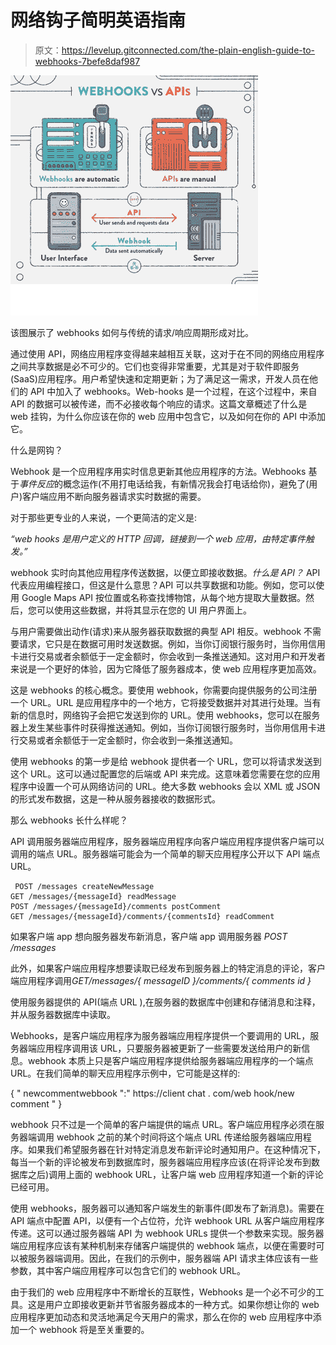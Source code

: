 # 网络钩子简明英语指南

> 原文：<https://levelup.gitconnected.com/the-plain-english-guide-to-webhooks-7befe8daf987>

![](img/bc083c4e6d59c290be3964e5bf3fb06f.png)

该图展示了 webhooks 如何与传统的请求/响应周期形成对比。

通过使用 API，网络应用程序变得越来越相互关联，这对于在不同的网络应用程序之间共享数据是必不可少的。它们也变得非常重要，尤其是对于软件即服务(SaaS)应用程序。用户希望快速和定期更新；为了满足这一需求，开发人员在他们的 API 中加入了 webhooks。Web-hooks 是一个过程，在这个过程中，来自 API 的数据可以被传递，而不必接收每个响应的请求。这篇文章概述了什么是 web 挂钩，为什么你应该在你的 web 应用中包含它，以及如何在你的 API 中添加它。

什么是网钩？

Webhook 是一个应用程序用实时信息更新其他应用程序的方法。Webhooks 基于*事件反应*的概念运作(不用打电话给我，有新情况我会打电话给你)，避免了(用户)客户端应用不断向服务器请求实时数据的需要。

对于那些更专业的人来说，一个更简洁的定义是:

*“web hooks 是用户定义的 HTTP 回调，链接到一个 web 应用，由特定事件触发。”*

webhook 实时向其他应用程序传送数据，以便立即接收数据。*什么是 API？* API 代表应用编程接口，但这是什么意思？API 可以共享数据和功能。例如，您可以使用 Google Maps API 按位置或名称查找博物馆，从每个地方提取大量数据。然后，您可以使用这些数据，并将其显示在您的 UI 用户界面上。

与用户需要做出动作(请求)来从服务器获取数据的典型 API 相反。webhook 不需要请求，它只是在数据可用时发送数据。例如，当你订阅银行服务时，当你用信用卡进行交易或者余额低于一定金额时，你会收到一条推送通知。这对用户和开发者来说是一个更好的体验，因为它降低了服务器成本，使 web 应用程序更加高效。

这是 webhooks 的核心概念。要使用 webhook，你需要向提供服务的公司注册一个 URL。URL 是应用程序中的一个地方，它将接受数据并对其进行处理。当有新的信息时，网络钩子会把它发送到你的 URL。使用 webhooks，您可以在服务器上发生某些事件时获得推送通知。例如，当你订阅银行服务时，当你用信用卡进行交易或者余额低于一定金额时，你会收到一条推送通知。

使用 webhooks 的第一步是给 webhook 提供者一个 URL，您可以将请求发送到这个 URL。这可以通过配置您的后端或 API 来完成。这意味着您需要在您的应用程序中设置一个可从网络访问的 URL。绝大多数 webhooks 会以 XML 或 JSON 的形式发布数据，这是一种从服务器接收的数据形式。

那么 webhooks 长什么样呢？

API 调用服务器端应用程序，服务器端应用程序向客户端应用程序提供客户端可以调用的端点 URL。服务器端可能会为一个简单的聊天应用程序公开以下 API 端点 URL。

```
 POST /messages createNewMessage 
GET /messages/{messageId} readMessage
POST /messages/{messageId}/comments postComment
GET /messages/{messageId}/comments/{commentsId} readComment
```

如果客户端 app 想向服务器发布新消息，客户端 app 调用服务器 *POST /messages*

此外，如果客户端应用程序想要读取已经发布到服务器上的特定消息的评论，客户端应用程序调用*GET/messages/{ messageID }/comments/{ comments id }*

使用服务器提供的 API(端点 URL ),在服务器的数据库中创建和存储消息和注释，并从服务器数据库中读取。

Webhooks，是客户端应用程序为服务器端应用程序提供一个要调用的 URL，服务器端应用程序调用该 URL，只要服务器被更新了一些需要发送给用户的新信息。webhook 本质上只是客户端应用程序提供给服务器端应用程序的一个端点 URL。在我们简单的聊天应用程序示例中，它可能是这样的:

{ " newcommentwebbook ":" https://client chat . com/web hook/new comment " }

webhook 只不过是一个简单的客户端提供的端点 URL。客户端应用程序必须在服务器端调用 webhook 之前的某个时间将这个端点 URL 传递给服务器端应用程序。如果我们希望服务器在针对特定消息发布新评论时通知用户。在这种情况下，每当一个新的评论被发布到数据库时，服务器端应用程序应该(在将评论发布到数据库之后)调用上面的 webhook URL，让客户端 web 应用程序知道一个新的评论已经可用。

使用 webhooks，服务器可以通知客户端发生的新事件(即发布了新消息)。需要在 API 端点中配置 API，以便有一个占位符，允许 webhook URL 从客户端应用程序传递。这可以通过服务器端 API 为 webhook URLs 提供一个参数来实现。服务器端应用程序应该有某种机制来存储客户端提供的 webhook 端点，以便在需要时可以被服务器端调用。因此，在我们的示例中，服务器端 API 请求主体应该有一些参数，其中客户端应用程序可以包含它们的 webhook URL。

由于我们的 web 应用程序中不断增长的互联性，Webhooks 是一个必不可少的工具。这是用户立即接收更新并节省服务器成本的一种方式。如果你想让你的 web 应用程序更加动态和灵活地满足今天用户的需求，那么在你的 web 应用程序中添加一个 webhook 将是至关重要的。